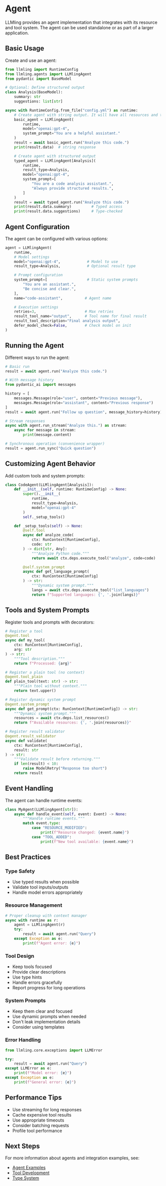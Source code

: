 # Agent

LLMling provides an agent implementation that integrates with its resource and tool system. The agent can be used standalone or as part of a larger application.

## Basic Usage

Create and use an agent:

```python
from llmling import RuntimeConfig
from llmling.agents import LLMlingAgent
from pydantic import BaseModel

# Optional: Define structured output
class Analysis(BaseModel):
    summary: str
    suggestions: list[str]

async with RuntimeConfig.from_file("config.yml") as runtime:
    # Create agent with string output. It will have all resources and tools available from the config.
    basic_agent = LLMlingAgent(
        runtime,
        model="openai:gpt-4",
        system_prompt="You are a helpful assistant."
    )
    result = await basic_agent.run("Analyze this code.")
    print(result.data)  # string response

    # Create agent with structured output
    typed_agent = LLMlingAgent[Analysis](
        runtime,
        result_type=Analysis,
        model="openai:gpt-4",
        system_prompt=[
            "You are a code analysis assistant.",
            "Always provide structured results.",
        ]
    )
    result = await typed_agent.run("Analyze this code.")
    print(result.data.summary)         # Typed access
    print(result.data.suggestions)     # Type-checked
```

## Agent Configuration

The agent can be configured with various options:

```python
agent = LLMlingAgent(
    runtime,
    # Model settings
    model="openai:gpt-4",            # Model to use
    result_type=Analysis,            # Optional result type

    # Prompt configuration
    system_prompt=[                  # Static system prompts
        "You are an assistant.",
        "Be concise and clear.",
    ],
    name="code-assistant",          # Agent name

    # Execution settings
    retries=3,                      # Max retries
    result_tool_name="output",      # Tool name for final result
    result_tool_description="Final analysis output",
    defer_model_check=False,        # Check model on init
)
```

## Running the Agent

Different ways to run the agent:

```python
# Basic run
result = await agent.run("Analyze this code.")

# With message history
from pydantic_ai import messages

history = [
    messages.Message(role="user", content="Previous message"),
    messages.Message(role="assistant", content="Previous response")
]
result = await agent.run("Follow up question", message_history=history)

# Stream responses
async with agent.run_stream("Analyze this.") as stream:
    async for message in stream:
        print(message.content)

# Synchronous operation (convenience wrapper)
result = agent.run_sync("Quick question")
```

## Customizing Agent Behavior

Add custom tools and system prompts:

```python
class CodeAgent(LLMlingAgent[Analysis]):
    def __init__(self, runtime: RuntimeConfig) -> None:
        super().__init__(
            runtime,
            result_type=Analysis,
            model="openai:gpt-4"
        )
        self._setup_tools()

    def _setup_tools(self) -> None:
        @self.tool
        async def analyze_code(
            ctx: RunContext[RuntimeConfig],
            code: str
        ) -> dict[str, Any]:
            """Analyze Python code."""
            return await ctx.deps.execute_tool("analyze", code=code)

        @self.system_prompt
        async def get_language_prompt(
            ctx: RunContext[RuntimeConfig]
        ) -> str:
            """Dynamic system prompt."""
            langs = await ctx.deps.execute_tool("list_languages")
            return f"Supported languages: {', '.join(langs)}"
```

## Tools and System Prompts

Register tools and prompts with decorators:

```python
# Register a tool
@agent.tool
async def my_tool(
    ctx: RunContext[RuntimeConfig],
    arg: str
) -> str:
    """Tool description."""
    return f"Processed: {arg}"

# Register a plain tool (no context)
@agent.tool_plain
def plain_tool(text: str) -> str:
    """Plain tool without context."""
    return text.upper()

# Register dynamic system prompt
@agent.system_prompt
async def get_prompt(ctx: RunContext[RuntimeConfig]) -> str:
    """Dynamic system prompt."""
    resources = await ctx.deps.list_resources()
    return f"Available resources: {', '.join(resources)}"

# Register result validator
@agent.result_validator
async def validate(
    ctx: RunContext[RuntimeConfig],
    result: str
) -> str:
    """Validate result before returning."""
    if len(result) < 10:
        raise ModelRetry("Response too short")
    return result
```

## Event Handling

The agent can handle runtime events:

```python
class MyAgent(LLMlingAgent[str]):
    async def handle_event(self, event: Event) -> None:
        """Handle runtime events."""
        match event.type:
            case "RESOURCE_MODIFIED":
                print(f"Resource changed: {event.name}")
            case "TOOL_ADDED":
                print(f"New tool available: {event.name}")
```

## Best Practices

### Type Safety
- Use typed results when possible
- Validate tool inputs/outputs
- Handle model errors appropriately

### Resource Management
```python
# Proper cleanup with context manager
async with runtime as r:
    agent = LLMlingAgent(r)
    try:
        result = await agent.run("Query")
    except Exception as e:
        print(f"Agent error: {e}")
```

### Tool Design
- Keep tools focused
- Provide clear descriptions
- Use type hints
- Handle errors gracefully
- Report progress for long operations

### System Prompts
- Keep them clear and focused
- Use dynamic prompts when needed
- Don't leak implementation details
- Consider using templates

### Error Handling
```python
from llmling.core.exceptions import LLMError

try:
    result = await agent.run("Query")
except LLMError as e:
    print(f"Model error: {e}")
except Exception as e:
    print(f"General error: {e}")
```

## Performance Tips

- Use streaming for long responses
- Cache expensive tool results
- Use appropriate timeouts
- Consider batching requests
- Profile tool performance

## Next Steps

For more information about agents and integration examples, see:
- [Agent Examples](https://llmling.readthedocs.io/en/latest/examples/agents/)
- [Tool Development](https://llmling.readthedocs.io/en/latest/tools/)
- [Type System](https://llmling.readthedocs.io/en/latest/types/)
